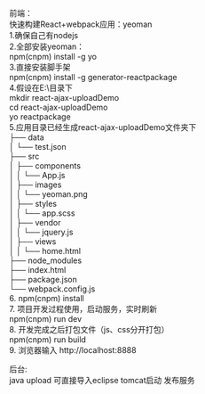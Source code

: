 前端：<br/>
快速构建React+webpack应用：yeoman<br/>
1.确保自己有nodejs <br/>
2.全部安装yeoman：<br/>
  npm(cnpm) install -g yo <br/>
3.直接安装脚手架<br/>
  npm(cnpm) install -g generator-reactpackage <br/>
4.假设在E:\目录下  <br/>
  mkdir react-ajax-uploadDemo  <br/>
  cd react-ajax-uploadDemo  <br/>
  yo reactpackage  <br/>
5.应用目录已经生成react-ajax-uploadDemo文件夹下  <br/>
	├── data		<br/>
	│ └── test.json		<br/>
	├── src		<br/>
	│ ├── components		<br/>
	│ │ └── App.js		<br/>
	│ ├── images		<br/>
	│ │ └── yeoman.png		<br/>
	│ ├── styles		<br/>
	│ │ └── app.scss		<br/>
	│ ├── vendor		<br/>
	│ │ └── jquery.js		<br/>
	│ ├── views		<br/>
	│ │ └── home.html		<br/>
	├── node_modules		<br/>
	├── index.html		<br/>
	├── package.json		<br/>
	└── webpack.config.js		<br/>
6. npm(cnpm) install <br/>
7. 项目开发过程使用，启动服务，实时刷新 <br/>
   npm(cnpm) run dev  <br/>
8. 开发完成之后打包文件（js、css分开打包） <br/>
   npm(cnpm) run build  <br/>
9. 浏览器输入 http://localhost:8888

后台:		<br/>
java upload 可直接导入eclipse tomcat启动 发布服务 


